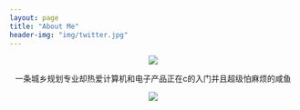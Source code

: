 ```yaml
---
layout: page
title: "About Me"
header-img: "img/twitter.jpg"
---
```



<center>
    <p><img src="http://oosxmodyr.bkt.clouddn.com/icon.png" align="center"></p>
</center>

<center>
    一条城乡规划专业却热爱计算机和电子产品正在c的入门并且超级怕麻烦的咸鱼
</center>


<center>
    <p><img src="http://oosxmodyr.bkt.clouddn.com/mmqrcode1492852239223.jpg" align="center"></p>
</center>






